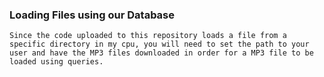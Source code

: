 ### Loading Files using our Database
`Since the code uploaded to this repository loads a file from a specific directory in my cpu, you will need to
set the path to your user and have the MP3 files downloaded in order for a MP3 file to be loaded using
queries.`
